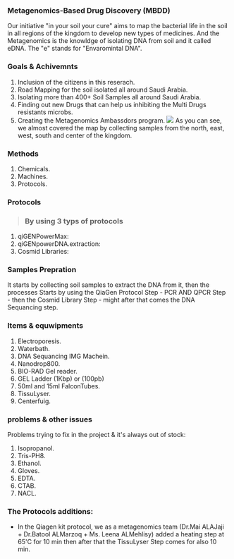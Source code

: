 ### Metagenomics-Based Drug Discovery (MBDD)
Our initiative "in your soil your cure" aims to map the bacterial life in the soil in all regions of the kingdom to develop new types of medicines. And the Metagenomics is the knowldge of isolating DNA from soil and it called eDNA. The "e" stands for "Envaromintal DNA".
### Goals & Achivemnts
1. Inclusion of the citizens in this reserach.
2. Road Mapping for the soil isolated all around Saudi Arabia.
3. Isolating more than 400+ Soil Samples all around Saudi Arabia. 
4. Finding out new Drugs that can help us inhibiting the Multi Drugs resistants microbs.
5. Creating the Metagenomics Ambassdors program.
![](https://media.istockphoto.com/vectors/vector-isolated-illustration-of-simplified-administrative-map-of-vector-id1148829434)
As you can see, we almost covered the map by collecting samples from the north, east, west, south and center of the kingdom.


### Methods
1. Chemicals.
2. Machines.
3. Protocols.


### Protocols 
> ### By using 3 typs of protocols
1. qiGENPowerMax:
2. qiGENpowerDNA.extraction:
3. Cosmid Libraries:


### Samples Prepration
It starts by collecting soil samples to extract the DNA from it, then the processes Starts by using the QiaGen Protocol Step - PCR AND QPCR Step - then the Cosmid Library Step - might after that comes the DNA Sequancing step. 

### Items & equwipments
1. Electroporesis.
2. Waterbath.
3. DNA Sequancing IMG Machein.
4. Nanodrop800.
5. BIO-RAD Gel reader.
6. GEL Ladder (1Kbp) or (100pb)
7. 50ml and 15ml FalconTubes.
8. TissuLyser.
9. Centerfuig.

### problems & other issues
Problems trying to fix in the project & it's always out of stock:
1. Isopropanol.
2. Tris-PH8.
3. Ethanol.
4. Gloves.
5. EDTA.
6. CTAB.
7. NACL. 

### The Protocols additions:
* In the Qiagen kit protocol, we as a metagenomics team (Dr.Mai ALAJaji + Dr.Batool ALMarzoq + Ms. Leena ALMehlisy) added a heating step at 65'C for 10 min then after that the TissuLyser Step comes for also 10 min. 
